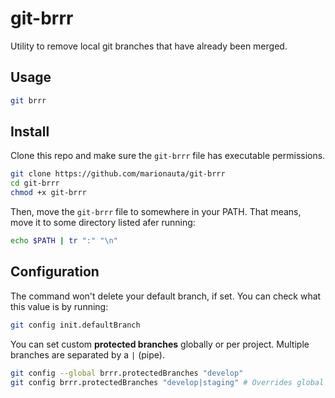 # git-brrr

Utility to remove local git branches that have already been merged.

## Usage

```sh
git brrr
```

## Install

Clone this repo and make sure the `git-brrr` file has executable permissions.

```sh
git clone https://github.com/marionauta/git-brrr
cd git-brrr
chmod +x git-brrr
```

Then, move the `git-brrr` file to somewhere in your PATH. That means, move it to some directory listed afer running:

```sh
echo $PATH | tr ":" "\n"
```

## Configuration

The command won't delete your default branch, if set. You can check what this value is by running:

```sh
git config init.defaultBranch
```

You can set custom **protected branches** globally or per project. Multiple branches are separated by a `|` (pipe).

```sh
git config --global brrr.protectedBranches "develop"
git config brrr.protectedBranches "develop|staging" # Overrides global settings
```